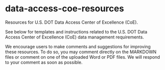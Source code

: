 # data-access-coe-resources
Resources for U.S. DOT Data Access Center of Excellence (CoE).

See below for templates and instructions related to the U.S. DOT Data Access Center of Excellence (CoE) data management requirements.

We encourage users to make comments and suggestions for improving these resources. To do so, you may comment directly on the MARKDOWN files or comment on one of the uploaded Word or PDF files. We will respond to your comment as soon as possible.
